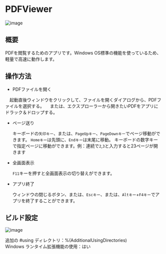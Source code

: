 # PDFViewer
![image](https://github.com/kenjinote/PDFViewer/assets/2605401/c9c5ef7f-bfee-4553-90a8-514064d3529a)

## 概要
PDFを閲覧するためのアプリです。Windows OS標準の機能を使っているため、軽量で高速に動作します。

## 操作方法
- PDFファイルを開く

　起動直後ウィンドウをクリックして、ファイルを開くダイアログから、PDFファイルを選択する。
　または、エクスプローラーから開きたいPDFをアプリにドラック＆ドロップする。
- ページ送り

  キーボードの`矢印キー`、または、`PageUpキー`、`PageDownキー`でページ移動ができます。
  `Homeキー`は先頭に、`Endキー`は末尾に移動。
  キーボードの数字キーで指定ページに移動ができます。例：連続で`2`,`3`と入力すると23ページが開きます
- 全画面表示

  `F11`キーを押すと全画面表示の切り替えができます。
- アプリ終了

  ウィンドウの閉じるボタン、または、`Escキー`、または、`Altキー`+`F4キー`でアプリを終了することができます。

## ビルド設定
![image](https://github.com/kenjinote/DrawPDF/assets/2605401/ccee53fe-24a0-445b-ba77-cff9fa02113c)

追加の #using ディレクトリ：%(AdditionalUsingDirectories)  
Windows ランタイム拡張機能の使用：はい
